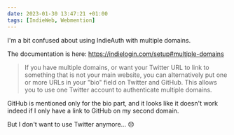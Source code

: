 ```yaml
---
date: 2023-01-30 13:47:21 +01:00
tags: [IndieWeb, Webmention]
---
```


I'm a bit confused about using IndieAuth with multiple domains.

The documentation is here: <https://indielogin.com/setup#multiple-domains>

> If you have multiple domains, or want your Twitter URL to link to something that is not your main website, you can alternatively put one or more URLs in your "bio" field on Twitter and GitHub. This allows you to use one Twitter account to authenticate multiple domains.

GitHub is mentioned only for the bio part, and it looks like it doesn't work indeed if I only have a link to GitHub on my second domain.

But I don't want to use Twitter anymore… 😞